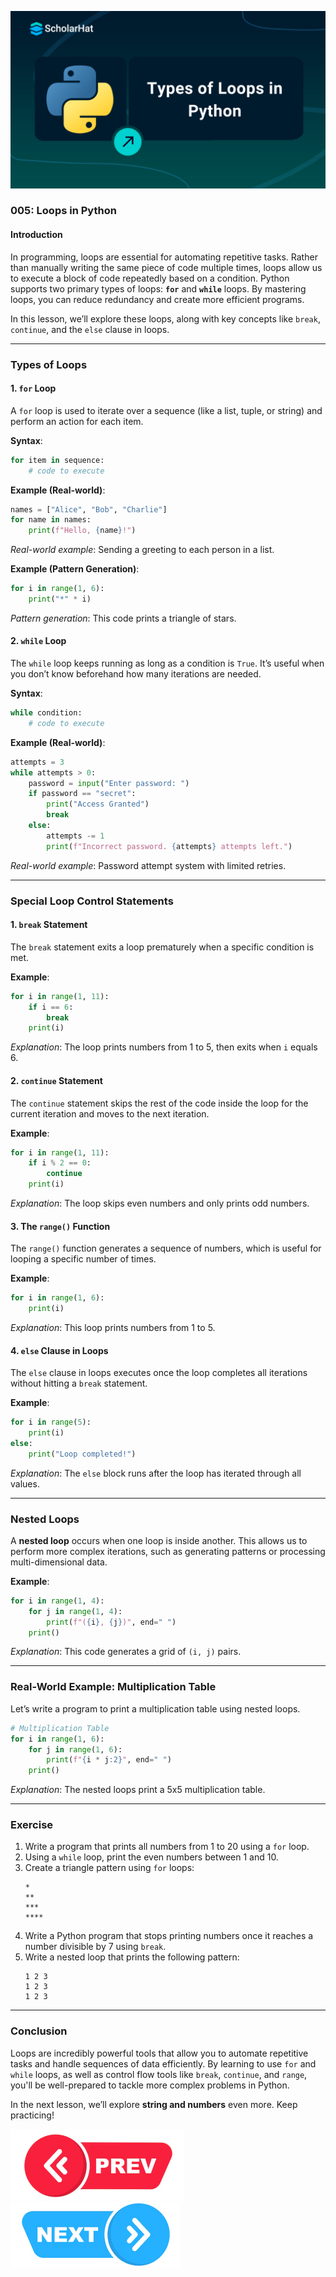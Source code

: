 ![Python Loops](3720240703115149.png)

### 005: Loops in Python

#### Introduction

In programming, loops are essential for automating repetitive tasks. Rather than manually writing the same piece of code multiple times, loops allow us to execute a block of code repeatedly based on a condition. Python supports two primary types of loops: **`for`** and **`while`** loops. By mastering loops, you can reduce redundancy and create more efficient programs.

In this lesson, we’ll explore these loops, along with key concepts like `break`, `continue`, and the `else` clause in loops.

---

### Types of Loops

#### 1. **`for` Loop**

A `for` loop is used to iterate over a sequence (like a list, tuple, or string) and perform an action for each item.

**Syntax**:
```python
for item in sequence:
    # code to execute
```

**Example (Real-world)**:
```python
names = ["Alice", "Bob", "Charlie"]
for name in names:
    print(f"Hello, {name}!")
```
*Real-world example*: Sending a greeting to each person in a list.

**Example (Pattern Generation)**:
```python
for i in range(1, 6):
    print("*" * i)
```
*Pattern generation*: This code prints a triangle of stars.

#### 2. **`while` Loop**

The `while` loop keeps running as long as a condition is `True`. It’s useful when you don’t know beforehand how many iterations are needed.

**Syntax**:
```python
while condition:
    # code to execute
```

**Example (Real-world)**:
```python
attempts = 3
while attempts > 0:
    password = input("Enter password: ")
    if password == "secret":
        print("Access Granted")
        break
    else:
        attempts -= 1
        print(f"Incorrect password. {attempts} attempts left.")
```
*Real-world example*: Password attempt system with limited retries.


---

### Special Loop Control Statements

#### 1. **`break` Statement**
The `break` statement exits a loop prematurely when a specific condition is met.

**Example**:
```python
for i in range(1, 11):
    if i == 6:
        break
    print(i)
```
*Explanation*: The loop prints numbers from 1 to 5, then exits when `i` equals 6.

#### 2. **`continue` Statement**
The `continue` statement skips the rest of the code inside the loop for the current iteration and moves to the next iteration.

**Example**:
```python
for i in range(1, 11):
    if i % 2 == 0:
        continue
    print(i)
```
*Explanation*: The loop skips even numbers and only prints odd numbers.

#### 3. **The `range()` Function**

The `range()` function generates a sequence of numbers, which is useful for looping a specific number of times.

**Example**:
```python
for i in range(1, 6):
    print(i)
```
*Explanation*: This loop prints numbers from 1 to 5.

#### 4. **`else` Clause in Loops**

The `else` clause in loops executes once the loop completes all iterations without hitting a `break` statement.

**Example**:
```python
for i in range(5):
    print(i)
else:
    print("Loop completed!")
```
*Explanation*: The `else` block runs after the loop has iterated through all values.

---

### Nested Loops

A **nested loop** occurs when one loop is inside another. This allows us to perform more complex iterations, such as generating patterns or processing multi-dimensional data.

**Example**:
```python
for i in range(1, 4):
    for j in range(1, 4):
        print(f"({i}, {j})", end=" ")
    print()
```
*Explanation*: This code generates a grid of `(i, j)` pairs.

---

### Real-World Example: Multiplication Table
Let’s write a program to print a multiplication table using nested loops.

```python
# Multiplication Table
for i in range(1, 6):
    for j in range(1, 6):
        print(f"{i * j:2}", end=" ")
    print()
```
*Explanation*: The nested loops print a 5x5 multiplication table.

---

### Exercise

1. Write a program that prints all numbers from 1 to 20 using a `for` loop.
2. Using a `while` loop, print the even numbers between 1 and 10.
3. Create a triangle pattern using `for` loops:
   ```
   *
   **
   ***
   ****
   ```
4. Write a Python program that stops printing numbers once it reaches a number divisible by 7 using `break`.
5. Write a nested loop that prints the following pattern:
   ```
   1 2 3
   1 2 3
   1 2 3
   ```

---

### Conclusion

Loops are incredibly powerful tools that allow you to automate repetitive tasks and handle sequences of data efficiently. By learning to use `for` and `while` loops, as well as control flow tools like `break`, `continue`, and `range`, you'll be well-prepared to tackle more complex problems in Python.

In the next lesson, we’ll explore **string and numbers** even more. Keep practicing!

[![Next Lecture](../../Previous.png)](https://github.com/wasiqs-classics/Python-Lectures-Github/tree/master/Module%201%20-%20Basic%20Topics/004%20Conditional%20Statements)       [![Next Lecture](../../Next.png)](https://github.com/wasiqs-classics/Python-Lectures-Github/tree/master/Module%201%20-%20Basic%20Topics/006%20Strings%20and%20Numbers)

